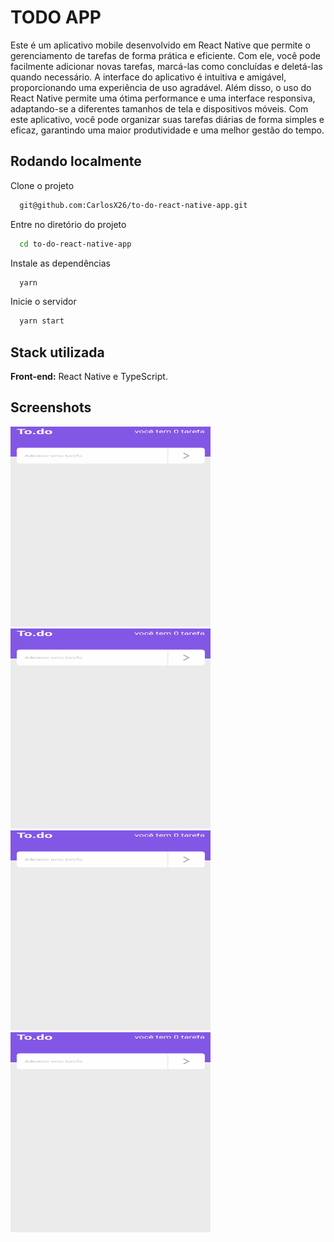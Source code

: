 
# TODO APP

Este é um aplicativo mobile desenvolvido em React Native que permite o gerenciamento de tarefas de forma prática e eficiente. Com ele, você pode facilmente adicionar novas tarefas, marcá-las como concluídas e deletá-las quando necessário. A interface do aplicativo é intuitiva e amigável, proporcionando uma experiência de uso agradável. Além disso, o uso do React Native permite uma ótima performance e uma interface responsiva, adaptando-se a diferentes tamanhos de tela e dispositivos móveis. Com este aplicativo, você pode organizar suas tarefas diárias de forma simples e eficaz, garantindo uma maior produtividade e uma melhor gestão do tempo.
## Rodando localmente

Clone o projeto

```bash
  git@github.com:CarlosX26/to-do-react-native-app.git
```

Entre no diretório do projeto

```bash
  cd to-do-react-native-app
```

Instale as dependências

```bash
  yarn
```

Inicie o servidor

```bash
  yarn start
```




## Stack utilizada

**Front-end:** React Native e TypeScript.


## Screenshots

<img src="./tela_1.png" alt="screenshot" width="320px" height="320px"/>
<img src="./tela_1.png" alt="screenshot" width="320px" height="320px"/>
<img src="./tela_1.png" alt="screenshot" width="320px" height="320px"/>
<img src="./tela_1.png" alt="screenshot" width="320px" height="320px"/>


